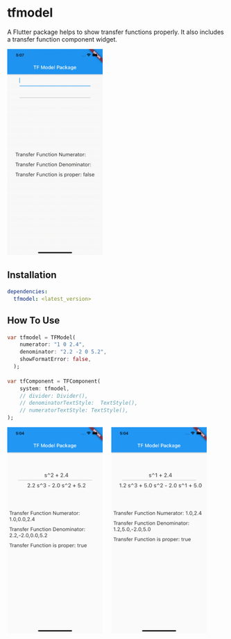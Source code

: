 # tfmodel

A Flutter package helps to show transfer functions properly. It also includes a transfer function component widget.

<img alt="gif" heigtht="400" width="220" src="https://raw.githubusercontent.com/stelselim/tfmodel_flutter_package/master/doc/tfmodel.gif">

## Installation

```yaml
dependencies:
  tfmodel: <latest_version>
```

## How To Use

```dart
var tfmodel = TFModel(
    numerator: "1 0 2.4",
    denominator: "2.2 -2 0 5.2",
    showFormatError: false,
  );

var tfComponent = TFComponent(
    system: tfmodel,
    // divider: Divider(),
    // denominatorTextStyle:  TextStyle(),
    // numeratorTextStyle: TextStyle(),
);
```

<view style="display: flex;">

  <img alt="Screenshot" src="https://raw.githubusercontent.com/stelselim/tfmodel_flutter_package/master/doc/pic1.png" style="padding-right: 20px;" heigtht="400" width="220"/>
  
  <img alt="Screenshot" src="https://raw.githubusercontent.com/stelselim/tfmodel_flutter_package/master/doc/pic2.png" heigtht="400" width="220"/>
    
    
</view>
